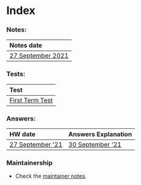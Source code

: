 # Index #

### Notes: ###

| Notes date|
| :------------------- | 
| [27 September 2021](/notes/27Sep.md) |

### Tests: ###

| Test                 |
| :------------------- | 
| [First Term Test](/tests/FTT.md) |

### Answers: ###

| HW date                 | Answers Explanation |
| :------------------- | :------------------- | 
| [27 September '21](/answers/27Sep.md) | [30 September '21](/answers/exp-27Sep.md)



### Maintainership ###
- Check the [maintainer notes](/MAINTAINERS.md).